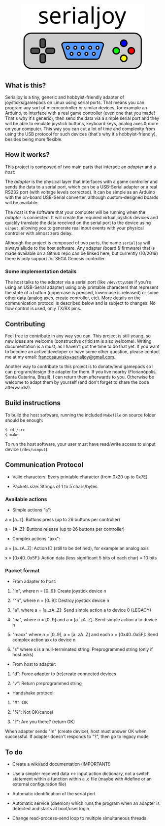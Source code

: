 <p align="center">
<img src="doc/serialjoy.svg" width="400">
</p>

## What is this?

Serialjoy is a tiny, generic and hobbyist-friendly adapter of joysticks/gamepads
on Linux using serial ports. That means you can program any sort of
microcontroller or similar devices, for example an Arduino, to interface with a
real game controller (even one that you made! That's why it's generic), then
send the data via a simple serial port and they will be able to emulate joystick
buttons, keyboard keys, analog axes & more on your computer. This way you can
cut a lot of time and complexity from using the USB protocol for such devices
(that's why it's hobbyist-friendly), besides being more flexible.

## How it works?

This project is composed of two main parts that interact: an *adapter* and a
*host*:

The *adapter* is the physical layer that interfaces with a game controller and
sends the data to a serial port, which can be a USB-Serial adapter or a real
RS232 port (with voltage levels corrected). It can be simple as an Arduino with
the on-board USB-Serial converter, although custom-designed boards will be
available.

The *host* is the software that your computer will be running when the *adapter*
is connected. It will create the required virtual joystick devices and quickly
translate the data received on the serial port to the device using `uinput`,
allowing you to generate real input events with your physical controller with
almost zero delay.

Although the project is composed of two parts, the name `serialjoy` will always
allude to the host software. Any adapter (board & firmware) that is made
available on a Github repo can be linked here, but currently (10/2019) there is
only support for SEGA Genesis controller.

### Some implementation details

The host talks to the adapter via a serial port (like `/dev/ttyUSB0` if you're
using an USB-Serial adapter) using only printable characters that represent the
state of a button (uppercase is pressed, lowercase is released) or some other
data (analog axes, create controller, etc). More details on the communication
protocol is described below and is subject to changes. No flow control is used,
only TX/RX pins.

## Contributing

Feel free to contribute in any way you can. This project is still young, so new
ideas are welcome (constructive criticism is also welcome). Writing
documentation is a must, as I haven't got the time to do that yet. If you want
to become an active developer or have some other question, please contact me at
my email:
[francosauvisky+serialjoy@gmail.com](mailto:francosauvisky+serialjoy@gmail.com).

Another way to contribute to this project is to donate/lend gamepads so I can
program/design the adapter for them. If you live nearby (Florianópolis, Santa
Catarina, Brazil), I can return them afterwards to you. Otherwise be welcome to
adapt them by yourself (and don't forget to share the code afterwards!).

## Build instructions

To build the host software, running the included `Makefile` on source folder
should be enough:

```
$ cd /src
$ make
```

To run the host software, your user must have read/write access to uinput device
(`/dev/uinput`).

## Communication Protocol

- Valid characters: Every printable character (from 0x20 up to 0x7E)

- Packets size: Strings of 1 to 5 chars/bytes.

### Available actions

- Simple actions "a":

a = [a..z]: Buttons press (up to 26 buttons per controller)

a = [A..Z]: Buttons release (up to 26 buttons per controller)

- Complex actions "axx":

a = [a..zA..Z]: Action ID (still to be defined), for example an analog axis

x = [0x40..0x5F]: Action data (less significant 5 bits of each char) = 10 bits

### Packet format

- From adapter to host:

1. "!n", where n = [0..9]: Create joystick device n

2. "^n", where n = [0..9]: Destroy joystick device n

3. "a", where a = [a..zA..Z]: Send simple action a to device 0 (LEGACY)

4. "na", where n = [0..9] and a = [a..zA..Z]: Send simple action a to device n

5. "n:axx" where n = [0..9], a = [a..zA..Z] and each x = [0x40..0x5F]: Send
complex action axx to device n

6. "s" where s is a null-terminated string: Preprogrammed string (only if host
asks)

- From host to adapter:

1. "d": Force adapter to (re)create connected devices

2. "v": Return preprogrammed string

- Handshake protocol:

1. "#": OK

2. "%": Not OK/cancel

3. "?": Are you there? (return OK)

When adapter sends "!n" (create device), host must answer OK when successful. If
adapter doesn't responds to "?", then go to legacy mode

## To do

- Create a wiki/add documentation (IMPORTANT!)

- Use a simpler received data <-> input action dictionary, not a switch
  statement within a function within a .c file (maybe with #define or an
  external configuration file)

- Automatic identification of the serial port

- Automatic service (daemon) which runs the program when an adapter is detected
  and starts at boot/user login.

- Change read-process-send loop to multiple simultaneous threads
